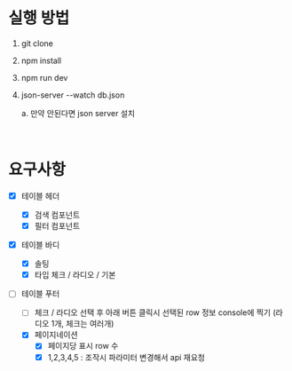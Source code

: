 # 실행 방법

1. git clone
2. npm install
3. npm run dev
4. json-server --watch db.json

   a. 만약 안된다면 json server 설치

<br>

# 요구사항

- [x] 테이블 헤더

  - [x] 검색 컴포넌트
  - [x] 필터 컴포넌트

- [x] 테이블 바디

  - [x] 솔팅
  - [x] 타입 체크 / 라디오 / 기본

- [ ] 테이블 푸터

  - [ ] 체크 / 라디오 선택 후 아래 버튼 클릭시 선택된 row 정보 console에 찍기 (라디오 1개, 체크는 여러개)
  - [x] 페이지네이션
    - [x] 페이지당 표시 row 수
    - [x] 1,2,3,4,5 : 조작시 파라미터 변경해서 api 재요청
